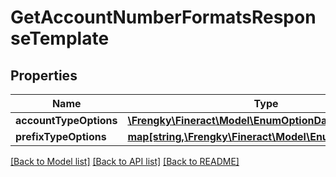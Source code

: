 # GetAccountNumberFormatsResponseTemplate

## Properties
Name | Type | Description | Notes
------------ | ------------- | ------------- | -------------
**accountTypeOptions** | [**\Frengky\Fineract\Model\EnumOptionData[]**](EnumOptionData.md) |  | [optional] 
**prefixTypeOptions** | [**map[string,\Frengky\Fineract\Model\EnumOptionData[]]**](array.md) |  | [optional] 

[[Back to Model list]](../../README.md#documentation-for-models) [[Back to API list]](../../README.md#documentation-for-api-endpoints) [[Back to README]](../../README.md)

